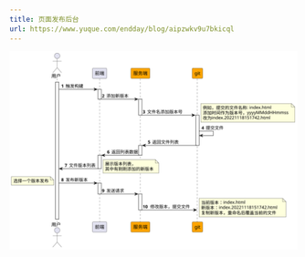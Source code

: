 ```yaml
---
title: 页面发布后台
url: https://www.yuque.com/endday/blog/aipzwkv9u7bkicql
---
```


![](..\assets\aipzwkv9u7bkicql\df9499ec713c679ee231c638dee791b7.svg)
